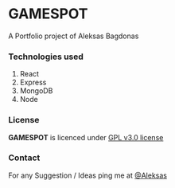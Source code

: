 # GAMESPOT
A Portfolio project of Aleksas Bagdonas

### Technologies used
1. React
2. Express
3. MongoDB
4. Node

### License
**GAMESPOT** is licenced under [GPL v3.0 license](https://www.gnu.org/licenses/gpl-3.0.en.html)

### Contact

For any Suggestion / Ideas ping me at [@Aleksas](https://www.linkedin.com/in/aleksas-bagdonas-2bb8a71b2/)
